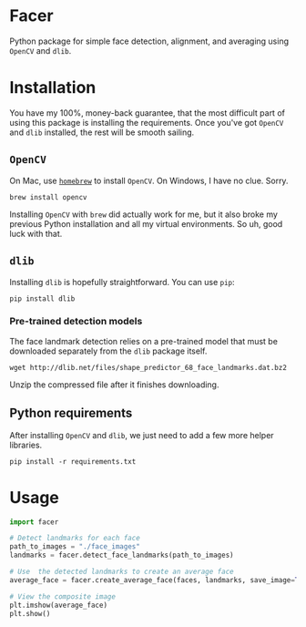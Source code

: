 # Facer

Python package for simple face detection, alignment, and averaging using `OpenCV` and `dlib`.

# Installation
You have my 100%, money-back guarantee, that the most difficult part of using this package is installing the requirements. Once you've got `OpenCV` and `dlib` installed, the rest will be smooth sailing.

## `OpenCV`
On Mac, use [`homebrew`]() to install `OpenCV`. On Windows, I have no clue. Sorry.

```shell
brew install opencv
```

Installing `OpenCV` with `brew` did actually work for me, but it also broke my previous Python installation and all my virtual environments. So uh, good luck with that.

## `dlib`
Installing `dlib` is hopefully straightforward. You can use `pip`:

```shell
pip install dlib
```

### Pre-trained detection models
The face landmark detection relies on a pre-trained model that must be downloaded separately from the `dlib` package itself.

```shell
wget http://dlib.net/files/shape_predictor_68_face_landmarks.dat.bz2
```

Unzip the compressed file after it finishes downloading.

## Python requirements
After installing `OpenCV` and `dlib`, we just need to add a few more helper libraries.

```
pip install -r requirements.txt
```

# Usage
```python
import facer

# Detect landmarks for each face
path_to_images = "./face_images"
landmarks = facer.detect_face_landmarks(path_to_images)

# Use  the detected landmarks to create an average face
average_face = facer.create_average_face(faces, landmarks, save_image=True)

# View the composite image
plt.imshow(average_face)
plt.show()
```
